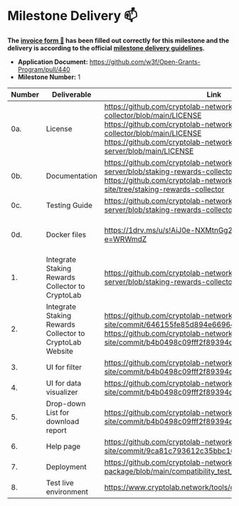 # Milestone Delivery :mailbox:

**The [invoice form :pencil:](https://docs.google.com/forms/d/e/1FAIpQLSdSqj2vYjvpiIytkjcc40Pwl0Eg76WGUAq5L9e8eFuuOegmLw/viewform) has been filled out correctly for this milestone and the delivery is according to the official [milestone delivery guidelines](https://github.com/w3f/General-Grants-Program/blob/master/grants/milestone-deliverables-guidelines.md).**  

* **Application Document:** https://github.com/w3f/Open-Grants-Program/pull/440
* **Milestone Number:** 1

| Number | Deliverable | Link | Notes | 
| ------------- | ------------- | ------------- | ----------- |
| 0a. | License | https://github.com/cryptolab-network/chain-data-collector/blob/main/LICENSE <br> https://github.com/cryptolab-network/chain-data-collector/blob/main/LICENSE <br> https://github.com/cryptolab-network/cryptolab-web-server/blob/main/LICENSE |
| 0b. | Documentation | https://github.com/cryptolab-network/cryptolab-web-server/blob/staking-rewards-collector/README.md <br> https://github.com/cryptolab-network/polkadot-staking-site/tree/staking-rewards-collector| |
| 0c. | Testing Guide | https://github.com/cryptolab-network/cryptolab-web-server/blob/staking-rewards-collector/README.md | |
| 0d. | Docker files | https://1drv.ms/u/s!AiJ0e-NXMtnGg2S6fXOq4Fm4aKaa?e=WRWmdZ | Download, decompress it and follow the readme in https://github.com/cryptolab-network/cryptolab-package |
| 1.  | Integrate Staking Rewards Collector to CryptoLab | https://github.com/cryptolab-network/cryptolab-web-server/blob/staking-rewards-collector | | 
| 2.  | Integrate Staking Rewards Collector to CryptoLab Website | https://github.com/cryptolab-network/polkadot-staking-site/commit/646155fe85d894e6696478379ab955aa860aea11 <br> https://github.com/cryptolab-network/polkadot-staking-site/commit/b4b0498c09fff2f89394d2fe0baf07137aed558b | | 
| 3.  | UI for filter | https://github.com/cryptolab-network/polkadot-staking-site/commit/b4b0498c09fff2f89394d2fe0baf07137aed558b | | 
| 4.  | UI for data visualizer | https://github.com/cryptolab-network/polkadot-staking-site/commit/b4b0498c09fff2f89394d2fe0baf07137aed558b | | 
| 5.  | Drop-down List for download report | https://github.com/cryptolab-network/polkadot-staking-site/commit/b4b0498c09fff2f89394d2fe0baf07137aed558b  | |
| 6.  | Help page  |https://github.com/cryptolab-network/polkadot-staking-site/commit/9ca81c793612c35bbc163d22b7a0dcfe00e87855 | |
| 7.  | Deployment | https://github.com/cryptolab-network/cryptolab-package/blob/main/compatibility_test_report.md | |
| 8.  | Test live environment | https://www.cryptolab.network/tools/dotSR | |
